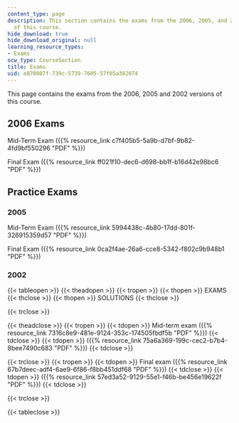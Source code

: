 ```yaml
---
content_type: page
description: This section contains the exams from the 2006, 2005, and 2002 versions
  of this course.
hide_download: true
hide_download_original: null
learning_resource_types:
- Exams
ocw_type: CourseSection
title: Exams
uid: e870807f-739c-5739-7605-57f05a382074
---
```


This page contains the exams from the 2006, 2005 and 2002 versions of this course.

2006 Exams
----------

Mid-Term Exam ({{% resource_link c7f405b5-5a9b-d7bf-9b82-4fd9bf550296 "PDF" %}})

Final Exam ({{% resource_link ff021f10-dec6-d698-bb1f-b16d42e98bc6 "PDF" %}})

Practice Exams
--------------

### 2005

Mid-Term Exam ({{% resource_link 5994438c-4b80-17dd-801f-326915359d57 "PDF" %}})

Final Exam ({{% resource_link 0ca2f4ae-26a6-cce8-5342-f802c9b948b1 "PDF" %}})

### 2002

{{< tableopen >}}
{{< theadopen >}}
{{< tropen >}}
{{< thopen >}}
EXAMS
{{< thclose >}}
{{< thopen >}}
SOLUTIONS
{{< thclose >}}

{{< trclose >}}

{{< theadclose >}}
{{< tropen >}}
{{< tdopen >}}
Mid-term exam ({{% resource_link 7316c8e9-481e-9124-353c-174505fbdf5b "PDF" %}})
{{< tdclose >}}
{{< tdopen >}}
({{% resource_link 75a6a369-199c-cec2-b7b4-8bee7490c683 "PDF" %}})
{{< tdclose >}}

{{< trclose >}}
{{< tropen >}}
{{< tdopen >}}
Final exam ({{% resource_link 67b7deec-adf4-6ae9-6f86-f8bb451ddf68 "PDF" %}})
{{< tdclose >}}
{{< tdopen >}}
({{% resource_link 57ed3a52-9129-55e1-f46b-be456e19622f "PDF" %}})
{{< tdclose >}}

{{< trclose >}}

{{< tableclose >}}